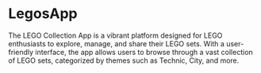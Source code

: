 # LegosApp
The LEGO Collection App is a vibrant platform designed for LEGO enthusiasts to explore, manage, and share their LEGO sets. With a user-friendly interface, the app allows users to browse through a vast collection of LEGO sets, categorized by themes such as Technic, City, and more.

